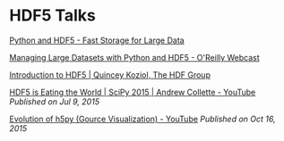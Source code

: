 # HDF5 Talks

[Python and HDF5 - Fast Storage for Large Data](https://www.youtube.com/watch?v=hnhN2_TpY8g)

[Managing Large Datasets with Python and HDF5 - O'Reilly Webcast](https://www.youtube.com/watch?v=wZEFoVUu8h0)

[Introduction to HDF5 | Quincey Koziol, The HDF Group](https://www.youtube.com/watch?v=IN1bqxj4pxE)

[HDF5 is Eating the World | SciPy 2015 | Andrew Collette - YouTube](https://www.youtube.com/watch?v=nddj5OA8LJo)
*Published on Jul 9, 2015*

[Evolution of h5py (Gource Visualization) - YouTube](https://www.youtube.com/watch?v=4yGAIajyT14)
*Published on Oct 16, 2015*
